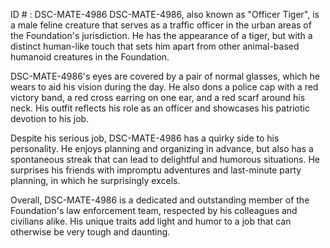 ID # : DSC-MATE-4986
DSC-MATE-4986, also known as "Officer Tiger", is a male feline creature that serves as a traffic officer in the urban areas of the Foundation's jurisdiction. He has the appearance of a tiger, but with a distinct human-like touch that sets him apart from other animal-based humanoid creatures in the Foundation.

DSC-MATE-4986's eyes are covered by a pair of normal glasses, which he wears to aid his vision during the day. He also dons a police cap with a red victory band, a red cross earring on one ear, and a red scarf around his neck. His outfit reflects his role as an officer and showcases his patriotic devotion to his job.

Despite his serious job, DSC-MATE-4986 has a quirky side to his personality. He enjoys planning and organizing in advance, but also has a spontaneous streak that can lead to delightful and humorous situations. He surprises his friends with impromptu adventures and last-minute party planning, in which he surprisingly excels.

Overall, DSC-MATE-4986 is a dedicated and outstanding member of the Foundation's law enforcement team, respected by his colleagues and civilians alike. His unique traits add light and humor to a job that can otherwise be very tough and daunting.